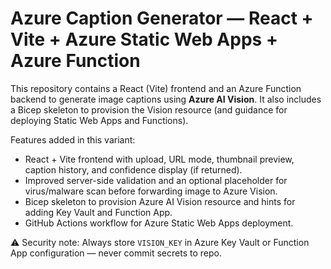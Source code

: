 # Azure Caption Generator — React + Vite + Azure Static Web Apps + Azure Function

This repository contains a React (Vite) frontend and an Azure Function backend to generate image captions using **Azure AI Vision**. It also includes a Bicep skeleton to provision the Vision resource (and guidance for deploying Static Web Apps and Functions).

Features added in this variant:
- React + Vite frontend with upload, URL mode, thumbnail preview, caption history, and confidence display (if returned).
- Improved server-side validation and an optional placeholder for virus/malware scan before forwarding image to Azure Vision.
- Bicep skeleton to provision Azure AI Vision resource and hints for adding Key Vault and Function App.
- GitHub Actions workflow for Azure Static Web Apps deployment.

⚠️ Security note: Always store `VISION_KEY` in Azure Key Vault or Function App configuration — never commit secrets to repo.